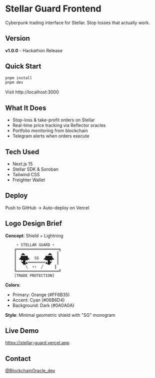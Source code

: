 # Stellar Guard Frontend

Cyberpunk trading interface for Stellar. Stop losses that actually work.

## Version
**v1.0.0** - Hackathon Release

## Quick Start

```bash
pnpm install
pnpm dev
```

Visit http://localhost:3000

## What It Does

- Stop-loss & take-profit orders on Stellar
- Real-time price tracking via Reflector oracles
- Portfolio monitoring from blockchain
- Telegram alerts when orders execute

## Tech Used

- Next.js 15
- Stellar SDK & Soroban
- Tailwind CSS
- Freighter Wallet

## Deploy

Push to GitHub → Auto-deploy on Vercel

## Logo Design Brief

**Concept**: Shield + Lightning

```
     ⚡ STELLAR GUARD ⚡
    ╔═══════════════════╗
    ║  ◢◣          ◢◣  ║
    ║ ◢███◣  SG  ◢███◣ ║
    ║  ◥█▲════════▲█◤  ║
    ║    ╲  ⚡⚡  ╱     ║
    ╚═══════════════════╝
    [TRADE PROTECTION]
```

**Colors**: 
- Primary: Orange (#FF6B35)
- Accent: Cyan (#06B6D4)
- Background: Dark (#0A0A0A)

**Style**: Minimal geometric shield with "SG" monogram

## Live Demo

https://stellar-guard.vercel.app

## Contact

[@BlockchainOracle_dev](https://t.me/BlockchainOracle_dev)